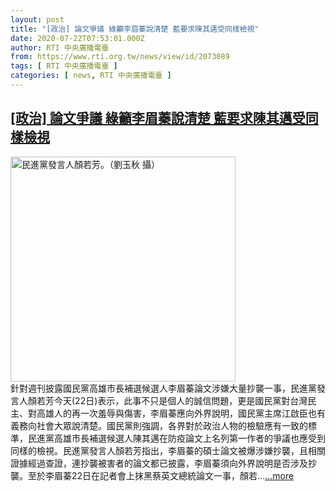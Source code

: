 ```yaml
---
layout: post
title: "[政治] 論文爭議 綠籲李眉蓁說清楚 藍要求陳其邁受同樣檢視"
date: 2020-07-22T07:53:01.000Z
author: RTI 中央廣播電臺
from: https://www.rti.org.tw/news/view/id/2073089
tags: [ RTI 中央廣播電臺 ]
categories: [ news, RTI 中央廣播電臺 ]
---
```

<!--1595404381000-->
[[政治] 論文爭議 綠籲李眉蓁說清楚 藍要求陳其邁受同樣檢視](https://www.rti.org.tw/news/view/id/2073089)
------

<div>
<img src="https://static.rti.org.tw/assets/thumbnails/2020/02/26/d59bd8a54a30113b5d9f178f2b5b3492.jpg" width="360" alt="民進黨發言人顏若芳。（劉玉秋 攝）" title="民進黨發言人顏若芳。（劉玉秋 攝）"><br>針對週刊披露國民黨高雄市長補選候選人李眉蓁論文涉嫌大量抄襲一事，民進黨發言人顏若芳今天(22日)表示，此事不只是個人的誠信問題，更是國民黨對台灣民主、對高雄人的再一次羞辱與傷害，李眉蓁應向外界說明，國民黨主席江啟臣也有義務向社會大眾說清楚。國民黨則強調，各界對於政治人物的檢驗應有一致的標準，民進黨高雄市長補選候選人陳其邁在防疫論文上名列第一作者的爭議也應受到同樣的檢視。民進黨發言人顏若芳指出，李眉蓁的碩士論文被爆涉嫌抄襲，且相關證據經過查證，連抄襲被害者的論文都已披露，李眉蓁須向外界說明是否涉及抄襲。至於李眉蓁22日在記者會上抹黑蔡英文總統論文一事，顏若...<a target="_blank" href="https://www.rti.org.tw/news/view/id/2073089">...more</a>
</div>
